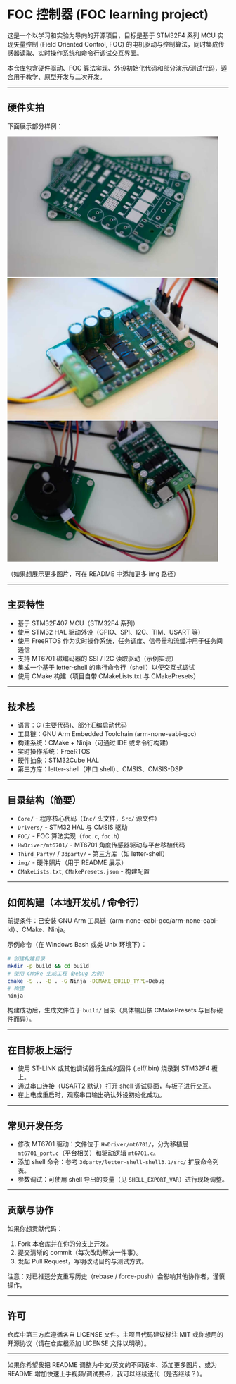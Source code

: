 # FOC 控制器 (FOC learning project)

这是一个以学习和实验为导向的开源项目，目标是基于 STM32F4 系列 MCU 实现矢量控制 (Field Oriented Control, FOC) 的电机驱动与控制算法，同时集成传感器读取、实时操作系统和命令行调试交互界面。

本仓库包含硬件驱动、FOC 算法实现、外设初始化代码和部分演示/测试代码，适合用于教学、原型开发与二次开发。

---

## 硬件实拍

下面展示部分样例：

<img src="img/img%20(1).jpg" alt="hardware-1" width="480" />
<img src="img/img%20(3).jpg" alt="hardware-2" width="480" />
<img src="img/img%20(4).jpg" alt="hardware-3" width="480" />

（如果想展示更多图片，可在 README 中添加更多 img 路径）

---

## 主要特性

- 基于 STM32F407 MCU（STM32F4 系列）
- 使用 STM32 HAL 驱动外设（GPIO、SPI、I2C、TIM、USART 等）
- 使用 FreeRTOS 作为实时操作系统，任务调度、信号量和流缓冲用于任务间通信
- 支持 MT6701 磁编码器的 SSI / I2C 读取驱动（示例实现）
- 集成一个基于 letter-shell 的串行命令行（shell）以便交互式调试
- 使用 CMake 构建（项目自带 CMakeLists.txt 与 CMakePresets）

---

## 技术栈

- 语言：C (主要代码)、部分汇编启动代码
- 工具链：GNU Arm Embedded Toolchain (arm-none-eabi-gcc)
- 构建系统：CMake + Ninja（可通过 IDE 或命令行构建）
- 实时操作系统：FreeRTOS
- 硬件抽象：STM32Cube HAL
- 第三方库：letter-shell（串口 shell）、CMSIS、CMSIS-DSP

---

## 目录结构（简要）

- `Core/` - 程序核心代码（`Inc/` 头文件，`Src/` 源文件）
- `Drivers/` - STM32 HAL 与 CMSIS 驱动
- `FOC/` - FOC 算法实现（`foc.c`, `foc.h`）
- `HwDriver/mt6701/` - MT6701 角度传感器驱动与平台移植代码
- `Third_Party/` / `3dparty/` - 第三方库（如 letter-shell）
- `img/` - 硬件照片（用于 README 展示）
- `CMakeLists.txt`, `CMakePresets.json` - 构建配置

---

## 如何构建（本地开发机 / 命令行）

前提条件：已安装 GNU Arm 工具链（arm-none-eabi-gcc/arm-none-eabi-ld）、CMake、Ninja。

示例命令（在 Windows Bash 或类 Unix 环境下）：

```bash
# 创建构建目录
mkdir -p build && cd build
# 使用 CMake 生成工程（Debug 为例）
cmake -S .. -B . -G Ninja -DCMAKE_BUILD_TYPE=Debug
# 构建
ninja
```

构建成功后，生成文件位于 `build/` 目录（具体输出依 CMakePresets 与目标硬件而异）。

---

## 在目标板上运行

- 使用 ST-LINK 或其他调试器将生成的固件 (.elf/.bin) 烧录到 STM32F4 板上。
- 通过串口连接（USART2 默认）打开 shell 调试界面，与板子进行交互。
- 在上电或重启时，观察串口输出确认外设初始化成功。

---

## 常见开发任务

- 修改 MT6701 驱动：文件位于 `HwDriver/mt6701/`，分为移植层 `mt6701_port.c`（平台相关）和驱动逻辑 `mt6701.c`。
- 添加 shell 命令：参考 `3dparty/letter-shell-shell3.1/src/` 扩展命令列表。
- 参数调试：可使用 shell 导出的变量（见 `SHELL_EXPORT_VAR`）进行现场调整。

---

## 贡献与协作

如果你想贡献代码：

1. Fork 本仓库并在你的分支上开发。
2. 提交清晰的 commit（每次改动解决一件事）。
3. 发起 Pull Request，写明改动目的与测试方式。

注意：对已推送分支重写历史（rebase / force-push）会影响其他协作者，谨慎操作。

---

## 许可

仓库中第三方库遵循各自 LICENSE 文件。主项目代码建议标注 MIT 或你想用的开源协议（请在仓库根添加 LICENSE 文件以明确）。

---

如果你希望我把 README 调整为中文/英文的不同版本、添加更多图片、或为 README 增加快速上手视频/调试要点，我可以继续迭代（是否继续？）。

